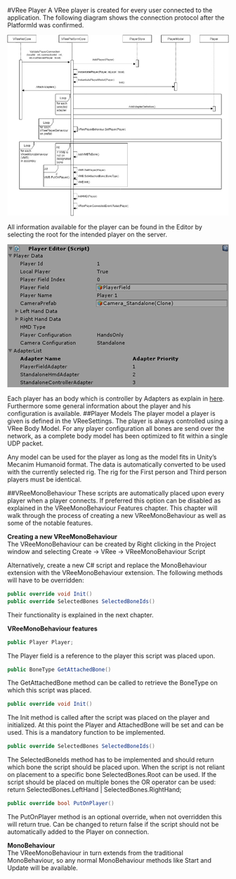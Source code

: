 #VRee Player
A VRee player is created for every user connected to the application. The following diagram shows the connection protocol after the PlatformId was confirmed.

![Alt](./images/player/player-connection-diagram.jpg "Player Connection.")

All information available for the player can be found in the Editor by selecting the root for the intended player on the server.

![Alt](./images/player/player-editor.png "Player Editor.")

Each player has an body which is controller by Adapters as explain in [here](./adapters.md).  
Furthermore some general information about the player and his configuration is available.
##Player Models
The player model a player is given is defined in the VReeSettings. The player is always controlled using a VRee Body Model. For any player configuration all bones are send over the network, as a complete body model has been optimized to fit within a single UDP packet.

Any model can be used for the player as long as the model fits in Unity’s Mecanim Humanoid format. The data is automatically converted to be used with the currently selected rig.
The rig for the First person and Third person players must be identical.

##VReeMonoBehaviour
These scripts are automatically placed upon every player when a player connects. If preferred this option can be disabled as explained in the VReeMonoBehaviour Features chapter.
This chapter will walk through the process of creating a new VReeMonoBehaviour as well as some of the notable features.

**Creating a new VReeMonoBehaviour**  
The VReeMonoBehaviour can be created by Right clicking in the Project window and selecting Create -> VRee -> VReeMonoBehaviour Script

Alternatively, create a new C# script and replace the MonoBehaviour extension with the VReeMonoBehaviour extension. The following methods will have to be overridden:

```c#
public override void Init()
public override SelectedBones SelectedBoneIds()
```

Their functionality is explained in the next chapter.

**VReeMonoBehaviour features**

```c#
public Player Player;
```

The Player field is a reference to the player this script was placed upon.

```c#
public BoneType GetAttachedBone()
```

The GetAttachedBone method can be called to retrieve the BoneType on which this script was placed.

```c#
public override void Init()
```

The Init method is called after the script was placed on the player and initialized. At this point the Player and AttachedBone will be set and can be used. This is a mandatory function to be implemented.

```c#
public override SelectedBones SelectedBoneIds()
```

The SelectedBoneIds method has to be implemented and should return which bone the script should be placed upon. When the script is not reliant on placement to a specific bone SelectedBones.Root can be used.
If the script should be placed on multiple bones the OR operator can be used:
return SelectedBones.LeftHand | SelectedBones.RightHand;

```c#
public override bool PutOnPlayer()
```

The PutOnPlayer method is an optional override, when not overridden this will return true. Can be changed to return false if the script should not be automatically added to the Player on connection.

**MonoBehaviour**  
The VReeMonoBehaviour in turn extends from the traditional MonoBehaviour, so any normal MonoBehaviour methods like Start and Update will be available.
